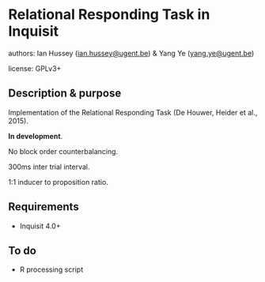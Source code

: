 # Relational Responding Task in Inquisit

authors: Ian Hussey (ian.hussey@ugent.be) & Yang Ye (yang.ye@ugent.be)

license: GPLv3+

## Description & purpose
Implementation of the Relational Responding Task (De Houwer, Heider et al., 2015). 

**In development**.

No block order counterbalancing.

300ms inter trial interval.

1:1 inducer to proposition ratio.

## Requirements
- Inquisit 4.0+

## To do

- R processing script

